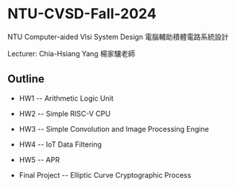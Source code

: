 # NTU-CVSD-Fall-2024

NTU Computer-aided Vlsi System Design  電腦輔助積體電路系統設計 

Lecturer: Chia-Hsiang Yang 楊家驤老師

## Outline

- HW1 -- Arithmetic Logic Unit

- HW2 -- Simple RISC-V CPU
  
- HW3 -- Simple Convolution and Image Processing Engine

- HW4 -- IoT Data Filtering

- HW5 -- APR

- Final Project -- Elliptic Curve Cryptographic Process